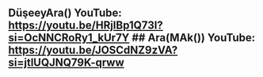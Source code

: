 ## DüşeeyAra() YouTube: https://youtu.be/HRjIBp1Q73I?si=OcNNCRoRy1_kUr7Y                                                                                                                                             ## Ara(MAk()) YouTube:  https://youtu.be/JOSCdNZ9zVA?si=jtlUQJNQ79K-qrww


